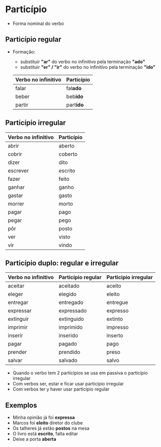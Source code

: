 # Particípio

* Forma nominal do verbo

## Particípio regular

* Formação:
  * substituir **"ar"** do verbo no infinitivo pela terminação **"ado"**
  * substituir **"er" / "ir"** do verbo no infinitivo pela terminação **"ido"**

  | Verbo no infinitivo | Particípio |
  | -- | -- |
  | falar  | fal**ado**  |
  | beber  | beb**ido**  |
  | partir | part**ido** |

## Particípio irregular

| Verbo no infinitivo | Particípio |
| -- | -- |
| abrir    | aberto  |
| cobrir   | coberto |
| dizer    | dito    |
| escrever | escrito |
| fazer    | feito   |
| ganhar   | ganho   |
| gastar   | gasto   |
| morrer   | morto   |
| pagar    | pago    |
| pegar    | pego    |
| pôr      | posto   |
| ver      | visto   |
| vir      | vindo   |

## Particípio duplo: regular e irregular

| Verbo no infinitivo | Particípio regular | Participio irregular |
| -- | -- | -- |
| aceitar    | aceitado   | aceito   |
| eleger     | elegido    | eleito   |
| entregar   | entregado  | entregue |
| expressar  | expressado | expresso |
| extinguir  | extinguido | extinto  |
| imprimir   | imprimido  | impresso |
| inserir    | inserido   | inserto  |
| pagar      | pagado     | pago     |
| prender    | prendido   | preso    |
| salvar     | salvado    | salvo    |

* Quando o verbo tem 2 particípios se usa em passiva o particípio irregular
* Com verbos ser, estar e ficar usar particípio irregular
* Com verbos ter y haver usar particípio regular

## Exemplos

* Minha opinião já foi **expressa**
* Marcos foi **eleito** diretor do clube
* Os talheres já estão **postos** na mesa
* O livro está **escrito**, falta editar
* Deixe a porta **aberta**
